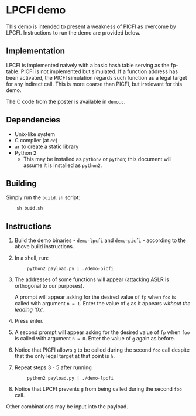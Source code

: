 # LPCFI demo

This demo is intended to present a weakness of PICFI
as overcome by LPCFI. Instructions to run the demo
are provided below.

## Implementation
LPCFI is implemented naively with a basic hash table serving
as the fp-table. PICFI is not implemented but simulated. If
a function address has been activated, the PICFI simulation
regards such function as a legal target for any indirect call.
This is more coarse than PICFI, but irrelevant for this demo.

The C code from the poster is available in `demo.c`.

## Dependencies
* Unix-like system
* C compiler (at `cc`)
* `ar` to create a static library
* Python 2
  * This may be installed as `python2` or `python`; this
    document will assume it is installed as `python2`.

## Building
Simply run the `build.sh` script:

```
    sh buid.sh
```

## Instructions
1. Build the demo binaries - `demo-lpcfi` and `demo-picfi` -
   according to the above build instructions.

2. In a shell, run:
```
        python2 payload.py | ./demo-picfi
```

3. The addresses of some functions will appear (attacking
   ASLR is orthogonal to our purposes).

   A prompt will appear asking for the desired value of
   `fp` when `foo` is called with argument `n = 1`. Enter
   the value of `g` as it appears *without the leading '0x'*.
4. Press enter.

5. A second prompt will appear asking for the desired value of
   `fp` when `foo` is called with argument `n = 0`. Enter the
   value of `g` again as before.

6. Notice that PICFI allows `g` to be called during the second `foo`
   call despite that the only legal target at that point is `h`.

7. Repeat steps 3 - 5 after running
```
        python2 payload.py | ./demo-lpcfi
```

8. Notice that LPCFI prevents `g` from being called during the second
   `foo` call.

Other combinations may be input into the payload.
